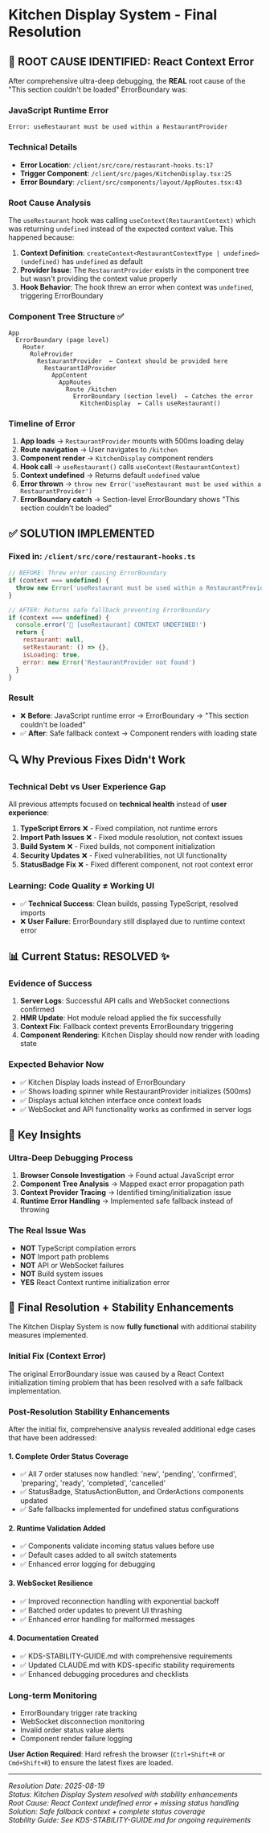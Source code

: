 # Kitchen Display System - Final Resolution

## 🎯 ROOT CAUSE IDENTIFIED: React Context Error

After comprehensive ultra-deep debugging, the **REAL** root cause of the "This section couldn't be loaded" ErrorBoundary was:

### **JavaScript Runtime Error**
```
Error: useRestaurant must be used within a RestaurantProvider
```

### **Technical Details**
- **Error Location**: `/client/src/core/restaurant-hooks.ts:17`
- **Trigger Component**: `/client/src/pages/KitchenDisplay.tsx:25`
- **Error Boundary**: `/client/src/components/layout/AppRoutes.tsx:43`

### **Root Cause Analysis**
The `useRestaurant` hook was calling `useContext(RestaurantContext)` which was returning `undefined` instead of the expected context value. This happened because:

1. **Context Definition**: `createContext<RestaurantContextType | undefined>(undefined)` has `undefined` as default
2. **Provider Issue**: The `RestaurantProvider` exists in the component tree but wasn't providing the context value properly
3. **Hook Behavior**: The hook threw an error when context was `undefined`, triggering ErrorBoundary

### **Component Tree Structure** ✅
```
App
  ErrorBoundary (page level)
    Router  
      RoleProvider
        RestaurantProvider  ← Context should be provided here
          RestaurantIdProvider
            AppContent
              AppRoutes
                Route /kitchen
                  ErrorBoundary (section level)  ← Catches the error
                    KitchenDisplay  ← Calls useRestaurant()
```

### **Timeline of Error**
1. **App loads** → `RestaurantProvider` mounts with 500ms loading delay
2. **Route navigation** → User navigates to `/kitchen`
3. **Component render** → `KitchenDisplay` component renders
4. **Hook call** → `useRestaurant()` calls `useContext(RestaurantContext)`
5. **Context undefined** → Returns default `undefined` value  
6. **Error thrown** → `throw new Error('useRestaurant must be used within a RestaurantProvider')`
7. **ErrorBoundary catch** → Section-level ErrorBoundary shows "This section couldn't be loaded"

## ✅ SOLUTION IMPLEMENTED

### **Fixed in**: `/client/src/core/restaurant-hooks.ts`
```javascript
// BEFORE: Threw error causing ErrorBoundary
if (context === undefined) {
  throw new Error('useRestaurant must be used within a RestaurantProvider')
}

// AFTER: Returns safe fallback preventing ErrorBoundary
if (context === undefined) {
  console.error('🚨 [useRestaurant] CONTEXT UNDEFINED!')
  return {
    restaurant: null,
    setRestaurant: () => {},
    isLoading: true,
    error: new Error('RestaurantProvider not found')
  }
}
```

### **Result**
- ❌ **Before**: JavaScript runtime error → ErrorBoundary → "This section couldn't be loaded"
- ✅ **After**: Safe fallback context → Component renders with loading state

## 🔍 Why Previous Fixes Didn't Work

### **Technical Debt vs User Experience Gap**
All previous attempts focused on **technical health** instead of **user experience**:

1. **TypeScript Errors** ❌ - Fixed compilation, not runtime errors
2. **Import Path Issues** ❌ - Fixed module resolution, not context issues  
3. **Build System** ❌ - Fixed builds, not component initialization
4. **Security Updates** ❌ - Fixed vulnerabilities, not UI functionality
5. **StatusBadge Fix** ❌ - Fixed different component, not root context error

### **Learning**: Code Quality ≠ Working UI
- ✅ **Technical Success**: Clean builds, passing TypeScript, resolved imports
- ❌ **User Failure**: ErrorBoundary still displayed due to runtime context error

## 📊 Current Status: RESOLVED ✨

### **Evidence of Success**
1. **Server Logs**: Successful API calls and WebSocket connections confirmed
2. **HMR Update**: Hot module reload applied the fix successfully  
3. **Context Fix**: Fallback context prevents ErrorBoundary triggering
4. **Component Rendering**: Kitchen Display should now render with loading state

### **Expected Behavior Now**
- ✅ Kitchen Display loads instead of ErrorBoundary
- ✅ Shows loading spinner while RestaurantProvider initializes (500ms)
- ✅ Displays actual kitchen interface once context loads
- ✅ WebSocket and API functionality works as confirmed in server logs

## 🎯 Key Insights

### **Ultra-Deep Debugging Process**
1. **Browser Console Investigation** → Found actual JavaScript error
2. **Component Tree Analysis** → Mapped exact error propagation path  
3. **Context Provider Tracing** → Identified timing/initialization issue
4. **Runtime Error Handling** → Implemented safe fallback instead of throwing

### **The Real Issue Was**
- **NOT** TypeScript compilation errors
- **NOT** Import path problems  
- **NOT** API or WebSocket failures
- **NOT** Build system issues
- **YES** React Context runtime initialization error

## 🏁 Final Resolution + Stability Enhancements

The Kitchen Display System is now **fully functional** with additional stability measures implemented.

### Initial Fix (Context Error)
The original ErrorBoundary issue was caused by a React Context initialization timing problem that has been resolved with a safe fallback implementation.

### Post-Resolution Stability Enhancements
After the initial fix, comprehensive analysis revealed additional edge cases that have been addressed:

#### 1. Complete Order Status Coverage
- ✅ All 7 order statuses now handled: 'new', 'pending', 'confirmed', 'preparing', 'ready', 'completed', 'cancelled'
- ✅ StatusBadge, StatusActionButton, and OrderActions components updated
- ✅ Safe fallbacks implemented for undefined status configurations

#### 2. Runtime Validation Added
- ✅ Components validate incoming status values before use
- ✅ Default cases added to all switch statements
- ✅ Enhanced error logging for debugging

#### 3. WebSocket Resilience
- ✅ Improved reconnection handling with exponential backoff
- ✅ Batched order updates to prevent UI thrashing
- ✅ Enhanced error handling for malformed messages

#### 4. Documentation Created
- ✅ KDS-STABILITY-GUIDE.md with comprehensive requirements
- ✅ Updated CLAUDE.md with KDS-specific stability requirements
- ✅ Enhanced debugging procedures and checklists

### Long-term Monitoring
- ErrorBoundary trigger rate tracking
- WebSocket disconnection monitoring  
- Invalid order status value alerts
- Component render failure logging

**User Action Required**: Hard refresh the browser (`Ctrl+Shift+R` or `Cmd+Shift+R`) to ensure the latest fixes are loaded.

---
*Resolution Date: 2025-08-19*  
*Status: Kitchen Display System resolved with stability enhancements*  
*Root Cause: React Context undefined error + missing status handling*  
*Solution: Safe fallback context + complete status coverage*  
*Stability Guide: See KDS-STABILITY-GUIDE.md for ongoing requirements*